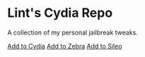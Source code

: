 # Lint's Cydia Repo

A collection of my personal jailbreak tweaks. 

[Add to Cydia]()
[Add to Zebra]()
[Add to Sileo]()